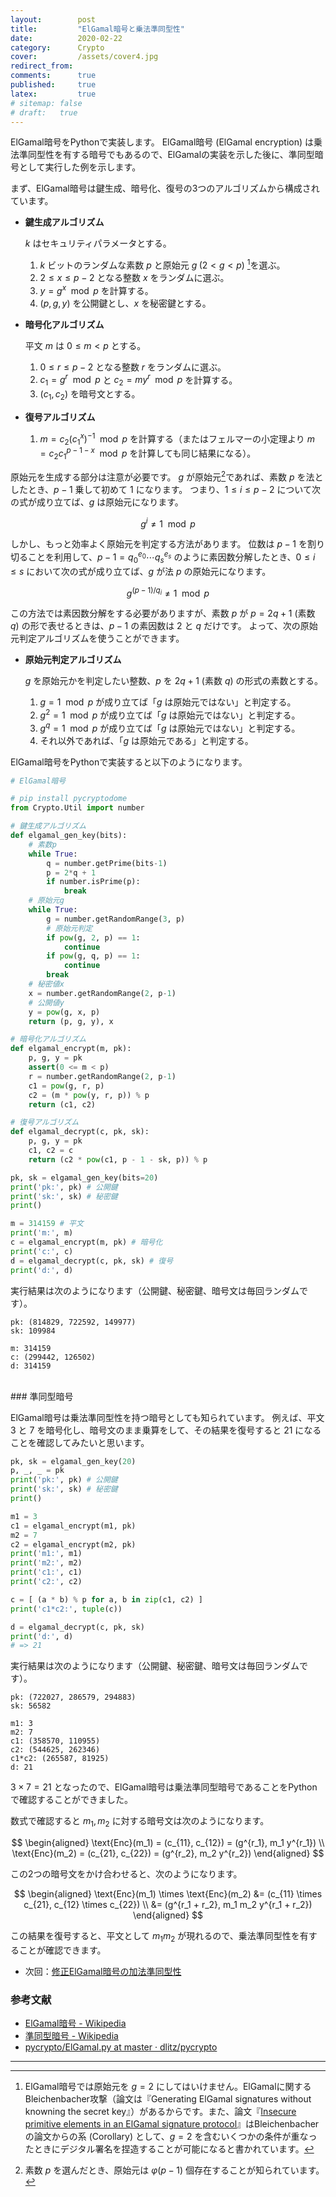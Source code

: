 ```yaml
---
layout:        post
title:         "ElGamal暗号と乗法準同型性"
date:          2020-02-22
category:      Crypto
cover:         /assets/cover4.jpg
redirect_from:
comments:      true
published:     true
latex:         true
# sitemap: false
# draft:   true
---
```


ElGamal暗号をPythonで実装します。
ElGamal暗号 (ElGamal encryption) は乗法準同型性を有する暗号でもあるので、ElGamalの実装を示した後に、準同型暗号として実行した例を示します。

まず、ElGamal暗号は鍵生成、暗号化、復号の3つのアルゴリズムから構成されています。

- **鍵生成アルゴリズム**

    $k$ はセキュリティパラメータとする。

    1. $k$ ビットのランダムな素数 $p$ と原始元 $g \; (2 < g < p)$ [^Bleichenbacher-attack]を選ぶ。
    2. $2 \le x \le p-2$ となる整数 $x$ をランダムに選ぶ。
    3. $y = g^x \mod p$ を計算する。
    4. $(p, g, y)$ を公開鍵とし、$x$ を秘密鍵とする。

- **暗号化アルゴリズム**

    平文 $m$ は $0 \le m < p$ とする。

    1. $0 \le r \le p-2$ となる整数 $r$ をランダムに選ぶ。
    2. $c_1 = g^r \mod p$ と $c_2 = my^r \mod p$ を計算する。
    3. $(c_1, c_2)$ を暗号文とする。

- **復号アルゴリズム**

    1. $m = c_2 (c_1^{x})^{-1} \mod p$ を計算する（またはフェルマーの小定理より $m = c_2 c_1^{p-1-x} \mod p$ を計算しても同じ結果になる）。


原始元を生成する部分は注意が必要です。
$g$ が原始元[^generator-count]であれば、素数 $p$ を法としたとき、$p-1$ 乗して初めて $1$ になります。
つまり、$1 \le i \le p-2$ について次の式が成り立てば、$g$ は原始元になります。

$$g^i \ne 1 \mod p$$

しかし、もっと効率よく原始元を判定する方法があります。
位数は $p - 1$ を割り切ることを利用して、$p - 1 = q_0^{e_0}\cdots{}q_s^{e_s}$ のように素因数分解したとき、$0 \le i \le s$ において次の式が成り立てば、$g$ が法 $p$ の原始元になります。

$$g^{(p-1)/q_i} \ne 1 \mod p$$

この方法では素因数分解をする必要がありますが、素数 $p$ が $p = 2q + 1$ (素数 $q$) の形で表せるときは、$p-1$ の素因数は $2$ と $q$ だけです。
よって、次の原始元判定アルゴリズムを使うことができます。

- **原始元判定アルゴリズム**

    $g$ を原始元かを判定したい整数、$p$ を $2q + 1$ (素数 $q$) の形式の素数とする。

    1. $g = 1 \mod p$ が成り立てば「$g$ は原始元ではない」と判定する。
    2. $g^2 = 1 \mod p$ が成り立てば「$g$ は原始元ではない」と判定する。
    3. $g^q = 1 \mod p$ が成り立てば「$g$ は原始元ではない」と判定する。
    4. それ以外であれば、「$g$ は原始元である」と判定する。

[^generator-count]: 素数 $p$ を選んだとき、原始元は $\varphi(p-1)$ 個存在することが知られています。

ElGamal暗号をPythonで実装すると以下のようになります。

```python
# ElGamal暗号

# pip install pycryptodome
from Crypto.Util import number

# 鍵生成アルゴリズム
def elgamal_gen_key(bits):
    # 素数p
    while True:
        q = number.getPrime(bits-1)
        p = 2*q + 1
        if number.isPrime(p):
            break
    # 原始元g
    while True:
        g = number.getRandomRange(3, p)
        # 原始元判定
        if pow(g, 2, p) == 1:
            continue
        if pow(g, q, p) == 1:
            continue
        break
    # 秘密値x
    x = number.getRandomRange(2, p-1)
    # 公開値y
    y = pow(g, x, p)
    return (p, g, y), x

# 暗号化アルゴリズム
def elgamal_encrypt(m, pk):
    p, g, y = pk
    assert(0 <= m < p)
    r = number.getRandomRange(2, p-1)
    c1 = pow(g, r, p)
    c2 = (m * pow(y, r, p)) % p
    return (c1, c2)

# 復号アルゴリズム
def elgamal_decrypt(c, pk, sk):
    p, g, y = pk
    c1, c2 = c
    return (c2 * pow(c1, p - 1 - sk, p)) % p

pk, sk = elgamal_gen_key(bits=20)
print('pk:', pk) # 公開鍵
print('sk:', sk) # 秘密鍵
print()

m = 314159 # 平文
print('m:', m)
c = elgamal_encrypt(m, pk) # 暗号化
print('c:', c)
d = elgamal_decrypt(c, pk, sk) # 復号
print('d:', d)
```

実行結果は次のようになります（公開鍵、秘密鍵、暗号文は毎回ランダムです）。

```
pk: (814829, 722592, 149977)
sk: 109984

m: 314159
c: (299442, 126502)
d: 314159
```

<br>
### 準同型暗号

ElGamal暗号は乗法準同型性を持つ暗号としても知られています。
例えば、平文 3 と 7 を暗号化し、暗号文のまま乗算をして、その結果を復号すると 21 になることを確認してみたいと思います。

```python
pk, sk = elgamal_gen_key(20)
p, _, _ = pk
print('pk:', pk) # 公開鍵
print('sk:', sk) # 秘密鍵
print()

m1 = 3
c1 = elgamal_encrypt(m1, pk)
m2 = 7
c2 = elgamal_encrypt(m2, pk)
print('m1:', m1)
print('m2:', m2)
print('c1:', c1)
print('c2:', c2)

c = [ (a * b) % p for a, b in zip(c1, c2) ]
print('c1*c2:', tuple(c))

d = elgamal_decrypt(c, pk, sk)
print('d:', d)
# => 21
```

実行結果は次のようになります（公開鍵、秘密鍵、暗号文は毎回ランダムです）。

```
pk: (722027, 286579, 294883)
sk: 56582

m1: 3
m2: 7
c1: (358570, 110955)
c2: (544625, 262346)
c1*c2: (265587, 81925)
d: 21
```

$3 \times 7 = 21$ となったので、ElGamal暗号は乗法準同型暗号であることをPythonで確認することができました。

数式で確認すると $m_1, m_2$ に対する暗号文は次のようになります。

$$
\begin{aligned}
  \text{Enc}(m_1) = (c_{11}, c_{12}) = (g^{r_1}, m_1 y^{r_1}) \\
  \text{Enc}(m_2) = (c_{21}, c_{22}) = (g^{r_2}, m_2 y^{r_2})
\end{aligned}
$$

この2つの暗号文をかけ合わせると、次のようになります。

$$
\begin{aligned}
  \text{Enc}(m_1) \times \text{Enc}(m_2)
  &= (c_{11} \times c_{21}, c_{12} \times c_{22}) \\
  &= (g^{r_1 + r_2}, m_1 m_2 y^{r_1 + r_2})
\end{aligned}
$$

この結果を復号すると、平文として $m_1 m_2$ が現れるので、乗法準同型性を有することが確認できます。


- 次回：[修正ElGamal暗号の加法準同型性](/blog/crypto/modified-elgamal-encryption)

### 参考文献

- [ElGamal暗号 - Wikipedia](https://ja.wikipedia.org/wiki/ElGamal%E6%9A%97%E5%8F%B7)
- [準同型暗号 - Wikipedia](https://ja.wikipedia.org/wiki/%E6%BA%96%E5%90%8C%E5%9E%8B%E6%9A%97%E5%8F%B7)
- [pycrypto/ElGamal.py at master · dlitz/pycrypto](https://github.com/dlitz/pycrypto/blob/master/lib/Crypto/PublicKey/ElGamal.py#L120)


-----

[^Bleichenbacher-attack]: ElGamal暗号では原始元を $g=2$ にしてはいけません。ElGamalに関するBleichenbacher攻撃（論文は『Generating ElGamal signatures without knowning the secret key』）があるからです。また、論文『[Insecure primitive elements in an ElGamal signature protocol](https://arxiv.org/pdf/1509.01504.pdf)』はBleichenbacherの論文からの系 (Corollary) として、$g=2$ を含むいくつかの条件が重なったときにデジタル署名を捏造することが可能になると書かれています。
